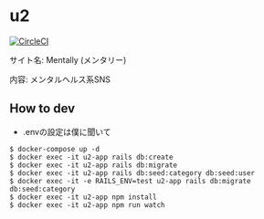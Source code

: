 # u2

[![CircleCI](https://circleci.com/gh/shunta27/u2.svg?style=svg)](https://circleci.com/gh/shunta27/u2)

サイト名: Mentally (メンタリー)

内容: メンタルヘルス系SNS

## How to dev

- .envの設定は僕に聞いて

```shell
$ docker-compose up -d
$ docker exec -it u2-app rails db:create
$ docker exec -it u2-app rails db:migrate
$ docker exec -it u2-app rails db:seed:category db:seed:user
$ docker exec -it -e RAILS_ENV=test u2-app rails db:migrate db:seed:category
$ docker exec -it u2-app npm install
$ docker exec -it u2-app npm run watch
```